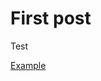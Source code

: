 # First post

Test

<a href="../packages/ariakit-changesets-test/src/button/__examples__/button/index.tsx" data-playground>Example</a>
